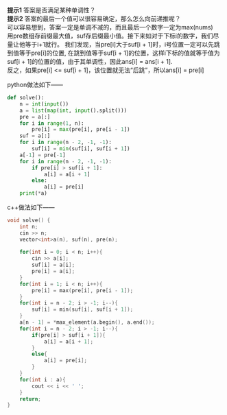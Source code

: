 **提示1** 答案是否满足某种单调性？
<br>**提示2** 答案的最后一个值可以很容易确定，那么怎么向前递推呢？
<br>可以容易想到，答案一定是单调不减的，而且最后一个数字一定为max(nums)
<br>用pre数组存前缀最大值，suf存后缀最小值。接下来如对于下标i的数字，我们尽量让他等于i+1就行。
我们发现，当pre[i]大于suf[i + 1]时，i号位置一定可以先跳到值等于pre[i]的位置, 在跳到值等于suf[i + 1]的位置，这样i下标的值就等于值为suf[i + 1]的位置的值，由于其单调性，因此ans[i] = ans[i + 1].
<br>反之，如果pre[i] <= suf[i + 1]，该位置就无法“后跳”，所以ans[i] = pre[i]


python做法如下——
```python 
def solve():
    n = int(input())
    a = list(map(int, input().split()))
    pre = a[:]
    for i in range(1, n):
        pre[i] = max(pre[i], pre[i - 1])
    suf = a[:]
    for i in range(n - 2, -1, -1):
        suf[i] = min(suf[i], suf[i + 1])
    a[-1] = pre[-1]
    for i in range(n - 2, -1, -1):
        if pre[i] > suf[i + 1]:
            a[i] = a[i + 1]
        else:
            a[i] = pre[i]
    print(*a)
```
c++做法如下——
```c++
void solve() {
    int n;
    cin >> n;
    vector<int>a(n), suf(n), pre(n);
    
    for(int i = 0; i < n; i++){
        cin >> a[i];
        suf[i] = a[i];
        pre[i] = a[i];
    }
    for(int i = 1; i < n; i++){
        pre[i] = max(pre[i], pre[i - 1]);
    }
    for(int i = n - 2; i > -1; i--){
        suf[i] = min(suf[i], suf[i + 1]);
    }
    a[n - 1] = *max_element(a.begin(), a.end());
    for(int i = n - 2; i > -1; i--){
        if(pre[i] > suf[i + 1]){
            a[i] = a[i + 1];
        }
        else{
            a[i] = pre[i];
        }
    }
    for(int i : a){
        cout << i << ' ';
    }
    return;
}
```
